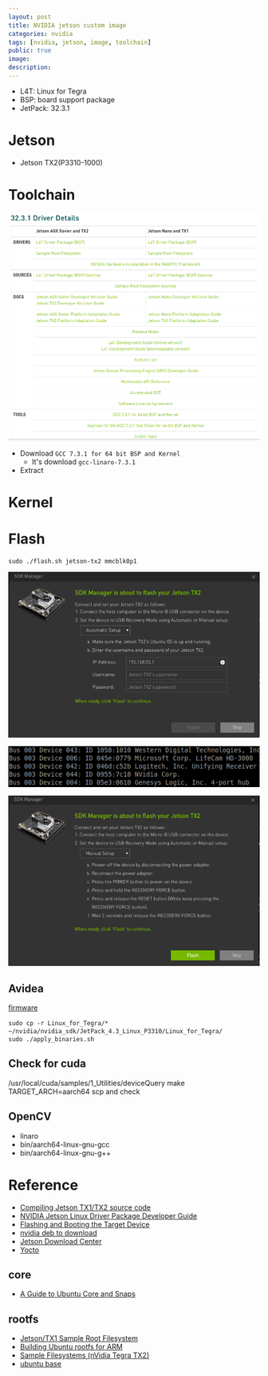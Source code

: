 ```yaml
---
layout: post
title: NVIDIA jetson custom image
categories: nvidia
tags: [nvidia, jetson, image, toolchain]
public: true
image:
description:
---
```

- L4T: Linux for Tegra
- BSP: board support package
- JetPack: 32.3.1



# Jetson
- Jetson TX2(P3310-1000)
# Toolchain
![](/images/2020-03-25-20-28-40.png)
- Download `GCC 7.3.1 for 64 bit BSP and Kernel`
  - It's download `gcc-linaro-7.3.1`
- Extract
  
# Kernel

# Flash
```
sudo ./flash.sh jetson-tx2 mmcblk0p1
```

![](/images/2020-03-25-21-03-37.png)

![](/images/2020-03-25-21-05-44.png)

![](/images/2020-03-25-21-06-19.png)


## Avidea
[firmware](https://auvidea.eu/firmware/)
```
sudo cp -r Linux_for_Tegra/* ~/nvidia/nvidia_sdk/JetPack_4.3_Linux_P3310/Linux_for_Tegra/
sudo ./apply_binaries.sh
```
## Check for cuda
/usr/local/cuda/samples/1_Utilities/deviceQuery
make TARGET_ARCH=aarch64
scp and check


## OpenCV
- linaro
- bin/aarch64-linux-gnu-gcc
- bin/aarch64-linux-gnu-g++



# Reference
- [Compiling Jetson TX1/TX2 source code](https://developer.ridgerun.com/wiki/index.php?title=Compiling_Jetson_TX1/TX2_source_code)
- [NVIDIA Jetson Linux Driver Package Developer Guide](https://docs.nvidia.com/jetson/archives/l4t-archived/l4t-3231/index.html#page/Tegra%2520Linux%2520Driver%2520Package%2520Development%2520Guide%2Fquick_start.html%23wwpID0E0WD0HA)
- [Flashing and Booting the Target Device](https://docs.nvidia.com/jetson/archives/l4t-archived/l4t-3231/index.html#page/Tegra%2520Linux%2520Driver%2520Package%2520Development%2520Guide%2Fflashing.html%23)
- [nvidia deb to download](http://169.44.201.108:7002/jetpacks/4.3/)
- [Jetson Download Center](https://developer.nvidia.com/embedded/downloads)
- [Yocto](https://hub.mender.io/t/nvidia-tegra-jetson-tx2/123)
## core
- [A Guide to Ubuntu Core and Snaps](https://hackernoon.com/a-guide-to-ubuntu-core-and-snaps-5b3b67b0188d)
## rootfs
- [Jetson/TX1 Sample Root Filesystem](https://elinux.org/Jetson/TX1_Sample_Root_Filesystem)
- [Building Ubuntu rootfs for ARM](https://gnu-linux.org/building-ubuntu-rootfs-for-arm.html)
- [Sample Filesystems (nVidia Tegra TX2)](https://github.com/Abaco-Systems/jetson-tx2-sample-filesystems)
- [ubuntu base](http://cdimage.ubuntu.com/ubuntu-base/releases/18.04.3/release/)